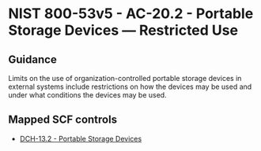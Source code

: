 # NIST 800-53v5 - AC-20.2 - Portable Storage Devices — Restricted Use
## Guidance
Limits on the use of organization-controlled portable storage devices in external systems include restrictions on how the devices may be used and under what conditions the devices may be used.
## Mapped SCF controls
- [DCH-13.2 - Portable Storage Devices](../scf/dch-132-portablestoragedevices.md)